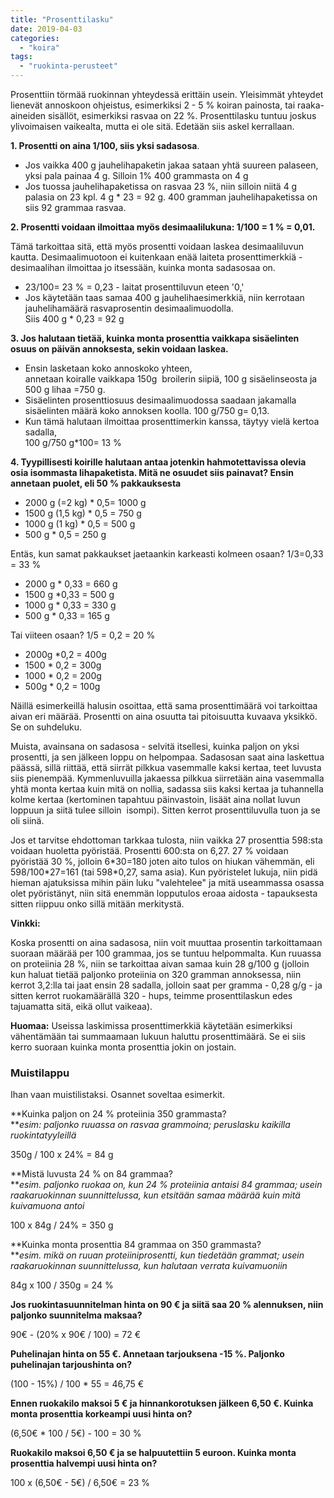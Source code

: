 ```yaml
---
title: "Prosenttilasku"
date: 2019-04-03
categories: 
  - "koira"
tags: 
  - "ruokinta-perusteet"
---
```


Prosenttiin törmää ruokinnan yhteydessä erittäin usein. Yleisimmät yhteydet lienevät annoskoon ohjeistus, esimerkiksi 2 - 5 % koiran painosta, tai raaka-aineiden sisällöt, esimerkiksi rasvaa on 22 %. Prosenttilasku tuntuu joskus ylivoimaisen vaikealta, mutta ei ole sitä. Edetään siis askel kerrallaan.

<!--more-->

**1\. Prosentti on aina 1/100, siis yksi sadasosa**.

- Jos vaikka 400 g jauhelihapaketin jakaa sataan yhtä suureen palaseen, yksi pala painaa 4 g. Silloin 1% 400 grammasta on 4 g
- Jos tuossa jauhelihapaketissa on rasvaa 23 %, niin silloin niitä 4 g palasia on 23 kpl. 4 g \* 23 = 92 g. 400 gramman jauhelihapaketissa on siis 92 grammaa rasvaa.

**2\. Prosentti voidaan ilmoittaa myös desimaalilukuna: 1/100 = 1 % = 0,01.**

Tämä tarkoittaa sitä, että myös prosentti voidaan laskea desimaaliluvun kautta. Desimaalimuotoon ei kuitenkaan enää laiteta prosenttimerkkiä - desimaalihan ilmoittaa jo itsessään, kuinka monta sadasosaa on.

- 23/100= 23 % = 0,23 - laitat prosenttiluvun eteen '0,'
- Jos käytetään taas samaa 400 g jauhelihaesimerkkiä, niin kerrotaan jauhelihamäärä rasvaprosentin desimaalimuodolla.  
    Siis 400 g \* 0,23 = 92 g

**3\. Jos halutaan tietää, kuinka monta prosenttia vaikkapa sisäelinten osuus on päivän annoksesta, sekin voidaan laskea.**

- Ensin lasketaan koko annoskoko yhteen,  
    annetaan koiralle vaikkapa 150g  broilerin siipiä, 100 g sisäelinseosta ja 500 g lihaa =750 g.
- Sisäelinten prosenttiosuus desimaalimuodossa saadaan jakamalla sisäelinten määrä koko annoksen koolla. 100 g/750 g= 0,13.
- Kun tämä halutaan ilmoittaa prosenttimerkin kanssa, täytyy vielä kertoa sadalla,  
    100 g/750 g\*100= 13 %

**4\. Tyypillisesti koirille halutaan antaa jotenkin hahmotettavissa olevia osia isommasta lihapaketista. Mitä ne osuudet siis painavat? Ensin annetaan puolet, eli 50 % pakkauksesta**

- 2000 g (=2 kg) \* 0,5= 1000 g
- 1500 g (1,5 kg) \* 0,5 = 750 g
- 1000 g (1 kg) \* 0,5 = 500 g
- 500 g \* 0,5 = 250 g

Entäs, kun samat pakkaukset jaetaankin karkeasti kolmeen osaan? 1/3=0,33 = 33 %

- 2000 g \* 0,33 = 660 g
- 1500 g \*0,33 = 500 g
- 1000 g \* 0,33 = 330 g
- 500 g \* 0,33 = 165 g

Tai viiteen osaan? 1/5 = 0,2 = 20 %

- 2000g \*0,2 = 400g
- 1500 \* 0,2 = 300g
- 1000 \* 0,2 = 200g
- 500g \* 0,2 = 100g

Näillä esimerkeillä halusin osoittaa, että sama prosenttimäärä voi tarkoittaa aivan eri määrää. Prosentti on aina osuutta tai pitoisuutta kuvaava yksikkö. Se on suhdeluku.

Muista, avainsana on sadasosa - selvitä itsellesi, kuinka paljon on yksi prosentti, ja sen jälkeen loppu on helpompaa. Sadasosan saat aina laskettua päässä, sillä riittää, että siirrät pilkkua vasemmalle kaksi kertaa, teet luvusta siis pienempää. Kymmenluvuilla jakaessa pilkkua siirretään aina vasemmalla yhtä monta kertaa kuin mitä on nollia, sadassa siis kaksi kertaa ja tuhannella kolme kertaa (kertominen tapahtuu päinvastoin, lisäät aina nollat luvun loppuun ja siitä tulee silloin  isompi). Sitten kerrot prosenttiluvulla tuon ja se oli siinä.

Jos et tarvitse ehdottoman tarkkaa tulosta, niin vaikka 27 prosenttia 598:sta voidaan huoletta pyöristää. Prosentti 600:sta on 6,27. 27 % voidaan pyöristää 30 %, jolloin 6\*30=180 joten aito tulos on hiukan vähemmän, eli 598/100\*27=161 (tai 598\*0,27, sama asia). Kun pyöristelet lukuja, niin pidä hieman ajatuksissa mihin päin luku "valehtelee" ja mitä useammassa osassa olet pyöristänyt, niin sitä enemmän lopputulos eroaa aidosta - tapauksesta sitten riippuu onko sillä mitään merkitystä.

**Vinkki:**

Koska prosentti on aina sadasosa, niin voit muuttaa prosentin tarkoittamaan suoraan määrää per 100 grammaa, jos se tuntuu helpommalta. Kun ruuassa on proteiinia 28 %, niin se tarkoittaa aivan samaa kuin 28 g/100 g (jolloin kun haluat tietää paljonko proteiinia on 320 gramman annoksessa, niin kerrot 3,2:lla tai jaat ensin 28 sadalla, jolloin saat per gramma - 0,28 g/g - ja sitten kerrot ruokamäärällä 320 - hups, teimme prosenttilaskun edes tajuamatta sitä, eikä ollut vaikeaa).

**Huomaa:** Useissa laskimissa prosenttimerkkiä käytetään esimerkiksi vähentämään tai summaamaan lukuun haluttu prosenttimäärä. Se ei siis kerro suoraan kuinka monta prosenttia jokin on jostain.

### **Muistilappu**

Ihan vaan muistilistaksi. Osannet soveltaa esimerkit.

**Kuinka paljon on 24 % proteiinia 350 grammasta?  
**_esim: paljonko ruuassa on rasvaa grammoina; peruslasku kaikilla ruokintatyyleillä_

350g / 100 x 24% = 84 g

**Mistä luvusta 24 % on 84 grammaa?  
**_esim. paljonko ruokaa on, kun 24 % proteiinia antaisi 84 grammaa; usein raakaruokinnan suunnittelussa, kun etsitään samaa määrää kuin mitä kuivamuona antoi_

100 x 84g / 24% = 350 g

**Kuinka monta prosenttia 84 grammaa on 350 grammasta?  
**_esim. mikä on ruuan proteiiniprosentti, kun tiedetään grammat; usein raakaruokinnan suunnittelussa, kun halutaan verrata kuivamuoniin_

84g x 100 / 350g = 24 %

**Jos ruokintasuunnitelman hinta on 90 € ja siitä saa 20 % alennuksen, niin paljonko suunnitelma maksaa?**

90€ - (20% x 90€ / 100) = 72 €

**Puhelinajan hinta on 55 €. Annetaan tarjouksena -15 %. Paljonko puhelinajan tarjoushinta on?**

(100 - 15%) / 100 \* 55 = 46,75 €

**Ennen ruokakilo maksoi 5 € ja hinnankorotuksen jälkeen 6,50 €. Kuinka monta prosenttia korkeampi uusi hinta on?**

(6,50€ \* 100 / 5€) - 100 = 30 %

**Ruokakilo maksoi 6,50 € ja se halpuutettiin 5 euroon. Kuinka monta prosenttia halvempi uusi hinta on?**

100 x (6,50€ - 5€) / 6,50€ = 23 %
